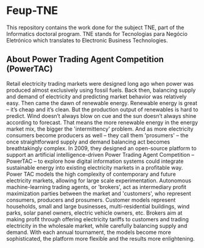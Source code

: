 # Feup-TNE
This repository contains the work done for the subject TNE, part of the Informatics doctoral program. TNE stands for Tecnologias para Negócio Eletrónico which translates to Electronic Business Technologies.

## About Power Trading Agent Competition (PowerTAC)
Retail electricity trading markets were designed long ago when power was produced almost exclusively using fossil fuels. Back then, balancing supply and demand of electricity and predicting market behavior was relatively easy. Then came the dawn of renewable energy. Renewable energy is great – it’s cheap and it’s clean. But the production output of renewables is hard to predict. Wind doesn’t always blow on cue and the sun doesn’t always shine according to forecast. That means the more renewable energy in the energy market mix, the bigger the 'intermittency' problem. And as more electricity consumers become producers as well – they call them 'prosumers' – the once straightforward supply and demand balancing act becomes breathtakingly complex. In 2009, they designed an open-source platform to support an artificial intelligence-driven Power Trading Agent Competition – PowerTAC – to explore how digital information systems could integrate sustainable energy into existing electricity markets in a profitable way. Power TAC models the high complexity of contemporary and future electricity markets, allowing for large scale experimentation. Autonomous machine-learning trading agents, or 'brokers', act as intermediary profit maximization parties between the market and 'customers', who represent consumers, producers and prosumers. Customer models represent households, small and large businesses, multi-residential buildings, wind parks, solar panel owners, electric vehicle owners, etc. Brokers aim at making profit through offering electricity tariffs to customers and trading electricity in the wholesale market, while carefully balancing supply and demand. With each annual tournament, the models become more sophisticated, the platform more flexible and the results more enlightening.
